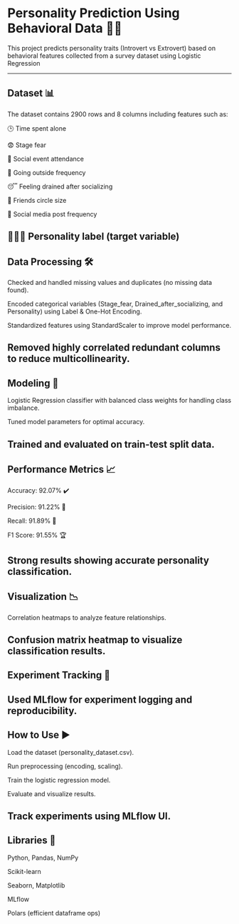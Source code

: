 # **Personality Prediction Using Behavioral Data 🧠✨**

This project predicts personality traits (Introvert vs Extrovert) based on behavioral features collected from a survey dataset using Logistic Regression

-------------------------------------------
## **Dataset 📊**
The dataset contains 2900 rows and 8 columns including features such as:

🕒 Time spent alone

😨 Stage fear

🎉 Social event attendance

🚶 Going outside frequency

😴 Feeling drained after socializing

👥 Friends circle size

📱 Social media post frequency

🧑‍🤝‍🧑 Personality label (target variable)
-------------------------------------------
## **Data Processing 🛠️**

Checked and handled missing values and duplicates (no missing data found).

Encoded categorical variables (Stage_fear, Drained_after_socializing, and Personality) using Label & One-Hot Encoding.

Standardized features using StandardScaler to improve model performance.

Removed highly correlated redundant columns to reduce multicollinearity.
-------------------------------------------
## **Modeling 🤖**
Logistic Regression classifier with balanced class weights for handling class imbalance.

Tuned model parameters for optimal accuracy.

Trained and evaluated on train-test split data.
-------------------------------------------
## **Performance Metrics 📈**
Accuracy: 92.07% ✔️

Precision: 91.22% 🎯

Recall: 91.89% 🔄

F1 Score: 91.55% 🏆

Strong results showing accurate personality classification.
-------------------------------------------
## **Visualization 📉**
Correlation heatmaps to analyze feature relationships.

Confusion matrix heatmap to visualize classification results.
-------------------------------------------
## **Experiment Tracking 🧪**

Used MLflow for experiment logging and reproducibility.
-------------------------------------------
## **How to Use ▶️**

Load the dataset (personality_dataset.csv).

Run preprocessing (encoding, scaling).

Train the logistic regression model.

Evaluate and visualize results.

Track experiments using MLflow UI.
-------------------------------------------
## **Libraries 🧰**

Python, Pandas, NumPy

Scikit-learn

Seaborn, Matplotlib

MLflow

Polars (efficient dataframe ops)
